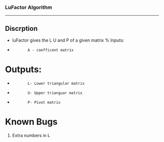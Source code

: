 ### LuFactor Algorithm
***
## Discrption 
* luFactor gives the L U and P of a given matrix 
%   Inputs: 
*            A - coefficent matrix   
#   Outputs: 
*            L- Lower triangular matrix
*            U- Upper trianguar matrix
*            P- Pivot matrix
# Known Bugs
1. Extra numbers in L

